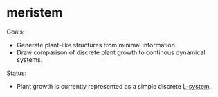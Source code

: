 # meristem
Goals:
- Generate plant-like structures from minimal information.
- Draw comparison of discrete plant growth to continous dynamical systems.

Status:
- Plant growth is currently represented as a simple discrete [L-system](https://en.wikipedia.org/wiki/L-system).
